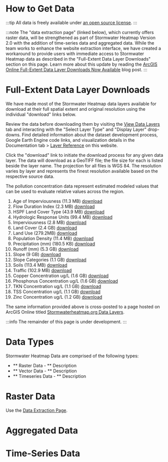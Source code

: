 How to Get Data
==========

:::tip 
All data is freely available under [an open source license](/docs/license). 
::: 

:::note
The "data extraction page" (linked below), which currently offers raster data, will be strengthened as part of Stormwater Heatmap Version 2.0 with the addition of time-series data and aggregated data. While the team works to enhance the website extraction interface, we have created a workaround to provide users with immediate access to Stormwater Heatmap data as described in the "Full-Extent Data Layer Downloads" section on this page. Learn more about this update by reading the [ArcGIS Online Full-Extent Data Layer Downloads Now Available](https://www.stormwaterheatmap.org/blog/feature-announcement-ago) blog post.
:::

# Full-Extent Data Layer Downloads

We have made most of the Stormwater Heatmap data layers available for download at their full spatial extent and original resolution using the individual "download" links below.

Review the data before downloading them by visiting the [View Data Layers](https://www.stormwaterheatmap.org/) tab and interacting with the "Select Layer Type" and "Display Layer" drop-downs. Find detailed information about the dataset development process, Google Earth Engine code links, and visualization details in the Documentation tab > [Layer Reference](https://www.stormwaterheatmap.org/docs/category/DataLayers/) on this website. 

Click the "download" link to initiate the download process for any given data layer. The data will download as a GeoTIFF file; the file size for each is listed beside the layer name. The projection for all files is WGS 84. The resolution varies by layer and represents the finest resolution available based on the respective source data. 

The pollution concentration data represent estimated modeled values that can be used to evaluate relative values across the region.

1. Age of Imperviousness (11.3 MB) [download](https://storage.googleapis.com/live_data_layers/rasters/Age_of_Imperviousness.tif)
2. Flow Duration Index (2.3 MB) [download](https://storage.googleapis.com/live_data_layers/rasters/Flow_Duration_Index.tif)
3. HSPF Land Cover Type (43.9 MB) [download](https://storage.googleapis.com/live_data_layers/rasters/HSPF_Land_Cover_Type.tif)
4. Hydrologic Response Units (99.4 MB) [download](https://storage.googleapis.com/live_data_layers/rasters/Hydrologic_Response_Units.tif)
5. Imperviousness (2.8 MB) [download](https://storage.googleapis.com/live_data_layers/rasters/Imperviousness.tif)
6. Land Cover (2.4 GB) [download](https://storage.googleapis.com/live_data_layers/rasters/Land_Cover.tif)
7. Land Use (279.2MB) [download](https://storage.googleapis.com/live_data_layers/rasters/Land_Use.tif)
8. Population Density (11.4 MB) [download](https://storage.googleapis.com/live_data_layers/rasters/Population_Density.tif)
9. Precipitation (mm) (180.5 KB) [download](https://storage.googleapis.com/live_data_layers/rasters/Precipitation_mm.tif)
10. Runoff (mm) (5.3 GB) [download](https://storage.googleapis.com/live_data_layers/rasters/Runoff_mm.tif)
11. Slope (9 GB) [download](https://storage.googleapis.com/live_data_layers/rasters/Slope.tif)
12. Slope Categories (1.1 GB) [download](https://storage.googleapis.com/live_data_layers/rasters/Slope_Categories.tif)
13. Soils (113.4 MB) [download](https://storage.googleapis.com/live_data_layers/rasters/Soils.tif)
14. Traffic (102.9 MB) [download](https://storage.googleapis.com/live_data_layers/rasters/Traffic.tif)
15. Copper Concentration ug/L (1.6 GB) [download](https://storage.googleapis.com/live_data_layers/rasters/Total_Copper_Concentration.tif)
16. Phosphorus Concentration ug/L (1.6 GB) [download](https://storage.googleapis.com/live_data_layers/rasters/Total_Phosphorus_Concentration.tif)
17. TKN Concentration ug/L (1.1 GB) [download](https://storage.googleapis.com/live_data_layers/rasters/Total_Kjeldahl_Nitrogen_Concentration.tif)
18. TSS Concentration ug/L (1.1 GB) [download](https://storage.googleapis.com/live_data_layers/rasters/Total_Suspended_Solids_Concentration.tif)
19. Zinc Concentration ug/L (1.2 GB) [download](https://storage.googleapis.com/live_data_layers/rasters/Total_Zinc_Concentration.tif)

The same information provided above is cross-posted to a page hosted on ArcGIS Online titled [Stormwaterheatmap.org Data Layers](https://tnc.maps.arcgis.com/home/item.html?id=01c5aecf684e4d739048acdcf8e898af). 

:::info
The remainder of this page is under development.
:::

# Data Types 

Stormwater Heatmap Data are comprised of the following types:

* ** Raster Data  - ** Description
* ** Vector Data - ** Description
* ** Timeseries Data - ** Description

# Raster Data 

Use the [Data Extraction Page](/get_spatial_data). 

# Aggregated Data 

# Time-Series Data 
